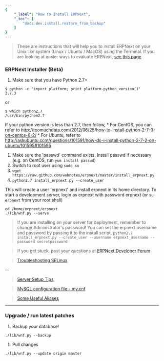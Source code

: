 ```yaml
---
{
	"_label": "How to Install ERPNext",
	"_toc": [
		"docs.dev.install.restore_from_backup"
	]
}
---
```


> These are instructions that will help you to install ERPNext on your Unix like system (Linux / Ubuntu / MacOS) using the Terminal. If you are looking at easier ways to evaluate ERPNext, [see this page](docs.user.intro.try.html).

### ERPNext Installer (Beta)

1. Make sure that you have Python 2.7+
```
$ python -c "import platform; print platform.python_version()"
2.7.3
```
or
```
$ which python2.7
/usr/bin/python2.7
```
If your python version is less than 2.7, then follow,
	* For CentOS, you can refer to http://toomuchdata.com/2012/06/25/how-to-install-python-2-7-3-on-centos-6-2/
	* For Ubuntu, refer to http://askubuntu.com/questions/101591/how-do-i-install-python-2-7-2-on-ubuntu/101595#101595
1. Make sure the 'passwd' command exists. Install passwd if necessary (e.g. on CentOS, run `yum install passwd`)
1. Switch to root user using `sudo su`
1. `wget https://raw.github.com/webnotes/erpnext/master/install_erpnext.py`
1. `python2.7 install_erpnext.py --create_user`

 This will create a user 'erpnext' and install erpnext in its home directory.
To start a development server, login as erpnext with password erpnext (or `su erpnext` from your root shell)
```
cd /home/erpnext/erpnext
./lib/wnf.py --serve
```

> If you are installing on your server for deployment, remember to change Administrator's password!
> You can set the erpnext username and password by passing it to the install script,
`python2.7 install_erpnext.py --create_user --username erpnext_username --password secretpassword`

> If you get stuck, post your questions at [ERPNext Developer Forum](https://groups.google.com/forum/#!forum/erpnext-developer-forum)

> [Troubleshooting SELinux](http://www.crypt.gen.nz/selinux/disable_selinux.html)

--

> [Server Setup Tips](http://plusbryan.com/my-first-5-minutes-on-a-server-or-essential-security-for-linux-servers)

> [MySQL configuration file - my.cnf](https://github.com/webnotes/erpnext/wiki/MySQL-configuration-file)

> [Some Useful Aliases](https://github.com/webnotes/erpnext/wiki/Some-Useful-Aliases)

---
### Upgrade / run latest patches

1. Backup your database!
```
./lib/wnf.py --backup
```
1. Pull changes
```
./lib/wnf.py --update origin master
```
